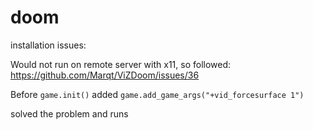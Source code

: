 # doom

installation issues:

Would not run on remote server with x11, so followed: https://github.com/Marqt/ViZDoom/issues/36

Before `game.init()` added `game.add_game_args("+vid_forcesurface 1")`

solved the problem and runs


